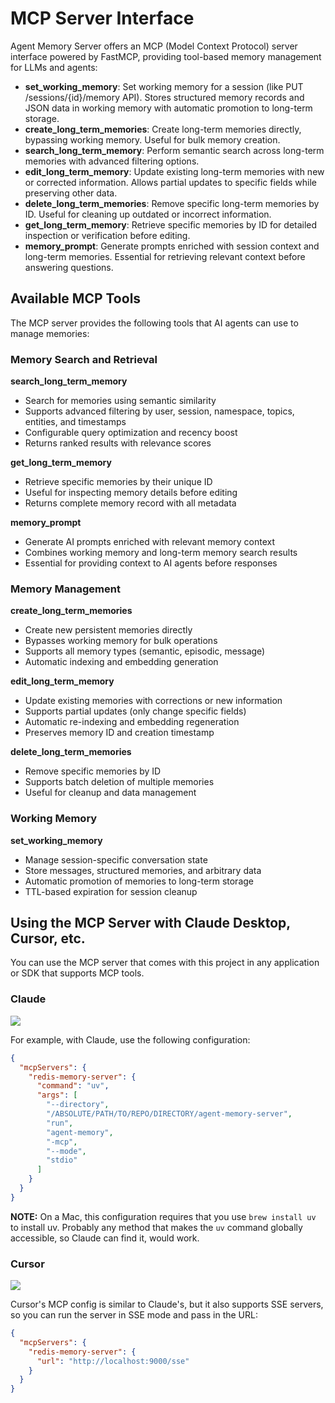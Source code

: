 # MCP Server Interface

Agent Memory Server offers an MCP (Model Context Protocol) server interface powered by FastMCP, providing tool-based memory management for LLMs and agents:

- **set_working_memory**: Set working memory for a session (like PUT /sessions/{id}/memory API). Stores structured memory records and JSON data in working memory with automatic promotion to long-term storage.
- **create_long_term_memories**: Create long-term memories directly, bypassing working memory. Useful for bulk memory creation.
- **search_long_term_memory**: Perform semantic search across long-term memories with advanced filtering options.
- **edit_long_term_memory**: Update existing long-term memories with new or corrected information. Allows partial updates to specific fields while preserving other data.
- **delete_long_term_memories**: Remove specific long-term memories by ID. Useful for cleaning up outdated or incorrect information.
- **get_long_term_memory**: Retrieve specific memories by ID for detailed inspection or verification before editing.
- **memory_prompt**: Generate prompts enriched with session context and long-term memories. Essential for retrieving relevant context before answering questions.

## Available MCP Tools

The MCP server provides the following tools that AI agents can use to manage memories:

### Memory Search and Retrieval

**search_long_term_memory**
- Search for memories using semantic similarity
- Supports advanced filtering by user, session, namespace, topics, entities, and timestamps
- Configurable query optimization and recency boost
- Returns ranked results with relevance scores

**get_long_term_memory**
- Retrieve specific memories by their unique ID
- Useful for inspecting memory details before editing
- Returns complete memory record with all metadata

**memory_prompt**
- Generate AI prompts enriched with relevant memory context
- Combines working memory and long-term memory search results
- Essential for providing context to AI agents before responses

### Memory Management

**create_long_term_memories**
- Create new persistent memories directly
- Bypasses working memory for bulk operations
- Supports all memory types (semantic, episodic, message)
- Automatic indexing and embedding generation

**edit_long_term_memory**
- Update existing memories with corrections or new information
- Supports partial updates (only change specific fields)
- Automatic re-indexing and embedding regeneration
- Preserves memory ID and creation timestamp

**delete_long_term_memories**
- Remove specific memories by ID
- Supports batch deletion of multiple memories
- Useful for cleanup and data management

### Working Memory

**set_working_memory**
- Manage session-specific conversation state
- Store messages, structured memories, and arbitrary data
- Automatic promotion of memories to long-term storage
- TTL-based expiration for session cleanup

## Using the MCP Server with Claude Desktop, Cursor, etc.

You can use the MCP server that comes with this project in any application or SDK that supports MCP tools.

### Claude

<img src="../claude.png">

For example, with Claude, use the following configuration:

```json
{
  "mcpServers": {
    "redis-memory-server": {
      "command": "uv",
      "args": [
        "--directory",
        "/ABSOLUTE/PATH/TO/REPO/DIRECTORY/agent-memory-server",
        "run",
        "agent-memory",
        "-mcp",
        "--mode",
        "stdio"
      ]
    }
  }
}
```

**NOTE:** On a Mac, this configuration requires that you use `brew install uv` to install uv. Probably any method that makes the `uv`
command globally accessible, so Claude can find it, would work.

### Cursor

<img src="../cursor.png">

Cursor's MCP config is similar to Claude's, but it also supports SSE servers, so you can run the server in SSE mode and pass in the URL:

```json
{
  "mcpServers": {
    "redis-memory-server": {
      "url": "http://localhost:9000/sse"
    }
  }
}
```
